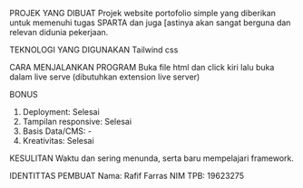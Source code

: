 PROJEK YANG DIBUAT
Projek website portofolio simple yang diberikan untuk memenuhi tugas SPARTA dan juga [astinya akan sangat berguna dan relevan didunia pekerjaan.

TEKNOLOGI YANG DIGUNAKAN
Tailwind css

CARA MENJALANKAN PROGRAM
Buka file html dan click kiri lalu buka dalam live serve (dibutuhkan extension live server)

BONUS
1.	Deployment: Selesai
2.	Tampilan responsive: Selesai
3.	Basis Data/CMS: -
4.	Kreativitas: Selesai

KESULITAN
Waktu dan sering menunda, serta baru mempelajari framework.

IDENTITTAS PEMBUAT
Nama: Rafif Farras
NIM TPB: 19623275
